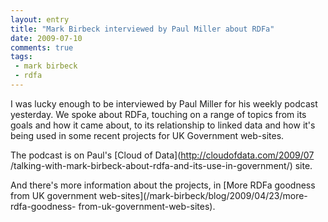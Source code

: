 ```yaml
---
layout: entry
title: "Mark Birbeck interviewed by Paul Miller about RDFa"
date: 2009-07-10
comments: true
tags:
 - mark birbeck
 - rdfa
---
```

  
I was lucky enough to be interviewed by Paul Miller for his weekly podcast
yesterday. We spoke about RDFa, touching on a range of topics from its goals
and how it came about, to its relationship to linked data and how it's being
used in some recent projects for UK Government web-sites.

<!-- more -->

  
The podcast is on Paul's [Cloud of Data](http://cloudofdata.com/2009/07
/talking-with-mark-birbeck-about-rdfa-and-its-use-in-government/) site.

  
And there's more information about the projects, in [More RDFa goodness from
UK government web-sites](/mark-birbeck/blog/2009/04/23/more-rdfa-goodness-
from-uk-government-web-sites).


